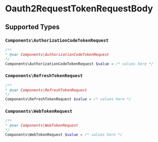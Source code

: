 # Oauth2RequestTokenRequestBody


## Supported Types

### `Components\AuthorizationCodeTokenRequest`

```php
/**
* @var Components\AuthorizationCodeTokenRequest
*/
Components\AuthorizationCodeTokenRequest $value = /* values here */
```

### `Components\RefreshTokenRequest`

```php
/**
* @var Components\RefreshTokenRequest
*/
Components\RefreshTokenRequest $value = /* values here */
```

### `Components\WebTokenRequest`

```php
/**
* @var Components\WebTokenRequest
*/
Components\WebTokenRequest $value = /* values here */
```

